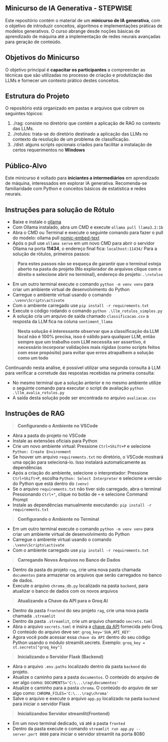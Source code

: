 ## Minicurso de IA Generativa - STEPWISE
Este repositório contém o material de um **minicurso de IA generativa**, com o objetivo de introduzir conceitos, algoritmos e implementações práticas de modelos generativos. O curso abrange desde noções básicas de aprendizado de máquina até a implementação de redes neurais avançadas para geração de conteúdo.

## Objetivos do Minicurso
O objetivo principal é **capacitar os participantes** a compreender as técnicas que são utilizadas no processo de criação e produtização das LLMs e fornecer um contexto prático destes conceitos.

## Estrutura do Projeto
O repositório está organizado em pastas e arquivos que cobrem os seguintes tópicos:
1. ./rag: consiste no diretório que contém a aplicação de RAG no contexto das LLMs.
2. ./rotulos: trata-se do diretório destinado a aplicação das LLMs no contexto da resolução de um problema de classificação.
3. ./dist: alguns scripts opcionais criados para facilitar a instalação de certos requerimentos no **Windows**

## Público-Alvo
Este minicurso é voltado para **iniciantes a intermediários** em aprendizado de máquina, interessados em explorar IA generativa. Recomenda-se familiaridade com Python e conceitos básicos de estatística e redes neurais.

## Instruções para solução de Rótulo
- Baixe e instale o [ollama](https://ollama.com/)
- Com Ollama instalado, abra um CMD e execute ``ollama pull llama3.2:1b``
- Abra o CMD ou Terminal e execute o seguinte comando para fazer o pull do modelo: ollama pull [nomic-embed-text](https://huggingface.co/nomic-ai/nomic-embed-text-v1)
- Após o pull use ``ollama serve`` em um novo CMD para abrir o servidor Ollama na porta **11434**, o endereço final fica: ``localhost:11434/``
Para a solução de rótulos, primeiros passos:<br/>
> **Para estes passos não se esqueça de garantir que o terminal esteja aberto na pasta do projeto (No explorador de arquivos clique com o direito e selecione abrir no terminal), endereço do projeto: ``.\rotulos``**
- Em um outro terminal execute o comando ``python -m venv venv`` para criar um ambiente virtual de desenvolvimento do Python
- Carregue o ambiente virtual usando o comando ``.\venv\Scripts\activate``
- Com o ambiente carregado use ``pip install -r requirements.txt``
- Execute o código rodando o comando ``python .\llm_rotulos_simples.py``
- A solução cria um arquivo de saída chamado ``classificacao.csv`` a resposta da LLM fica na coluna ``sentiment_llama``
> **Nesta solução é interessante observar que a classificação da LLM local não é 100% precisa, isso é válido para qualquer LLM, então sempre que um trabalho com LLM necessita ser assertivo, é necessário incorporar validações mais rígidas (como scripts feitos com esse propósito) para evitar que erros atrapalhem a solução como um todo**
 
Continuando nesta análise, é possível utilizar uma segunda consulta à LLM para verificar a corretude das respostas recebidas na primeira consulta:
- No mesmo terminal que a solução anterior e no mesmo ambiente utilize o seguinte comando para executar o script de avaliação ``python .\llm_avalia_rotulos.py``
- A saída desta solução pode ser encontrada no arquivo ``avaliacao.csv``

## Instruções de RAG

> **Configurando o Ambiente no VSCode**
- Abra a pasta do projeto no VSCode 
- Instale as extensões oficiais para Python
- Crie um novo ambiente virtual: Pressione ``Ctrl+Shift+P`` e selecione ``Python: Create Environment``
- Se houver um arquivo ``requirements.txt`` no diretório, o VSCode mostrará uma opção para selecioná-lo. Isso instalará automaticamente as dependências
- Após a criação do ambiente, selecione o interpretador: Pressione ``Ctrl+Shift+P``, escolha ``Python: Select Interpreter`` e  selecione a versão do Python que está dentro do ``(venv)``
- Se o arquivo ``requirements.txt`` não tiver sido carregado, abra o terminal Pressionando ``Ctrl+"``, clique no botão de ``+`` e selecione Command Prompt
- Instale as dependências manualmente executando: ``pip install -r requirements.txt``

>**Configurando o Ambiente no Terminal**
- Em um outro terminal execute o comando ``python -m venv venv`` para criar um ambiente virtual de desenvolvimento do Python
- Carregue o ambiente virtual usando o comando ``.\venv\Scripts\activate``
- Com o ambiente carregado use ``pip install -r requirements.txt``

>**Carregando Novos Arquivos no Banco de Dados**
- Dentro da pasta do projeto ``rag``, crie uma nova pasta chamada ``documentos`` para armazenar os arquivos que serão carregados no banco de dados.
- Execute o arquivo ``chroma_db.py`` localizado na pasta ``backend``, para atualizar o banco de dados com os novos arquivos

>**Atualizando a Chave da API para o Groq AI**
- Dentro da pasta ``frontend`` do seu projeto ``rag``, crie uma nova pasta chamada ``.streamlit``
- Dentro da pasta ``.streamlit``, crie um arquivo chamado ``secrets.toml``
- Abra o arquivo ``secrets.toml`` e insira a [chave da API](https://groq.com/) fornecida pelo Groq. O conteúdo do arquivo deve ser:  ``groq_key='SUA_API_KEY'``
- Agora você pode acessar essa ``chave da API`` dentro do seu código Python usando o módulo streamlit.secrets. Exemplo: ``groq_key = st.secrets["groq_key"]``

>**Inicializando o Servidor Flask (Backend)**
- Abra o arquivo ``.env.paths`` localizado dentro da pasta ``backend`` do projeto.
- Atualize o caminho para a pasta ``documentos``. O conteúdo do arquivo de ser algo como: ``DOCUMENTS='C:\...\rag\documentos'``
- Atualize o caminho para a pasta ``chroma``. O conteúdo do arquivo de ser algo como: ``CHROMA_FILES='C:\...\rag\chroma'``
- Salve o arquivo e execute o arquivo ``app.py`` localizado na pasta ``backend`` para iniciar o servidor Flask

>**Inicializandoo Servidor streamlit(Frontend)**
- Em um novo terminal dedicado, vá até a pasta ``fronted``
- Dentro da pasta execute o comando ``streamlit run app.py --server.port 8080`` para iniciar o servidor streamlit na porta 8080

